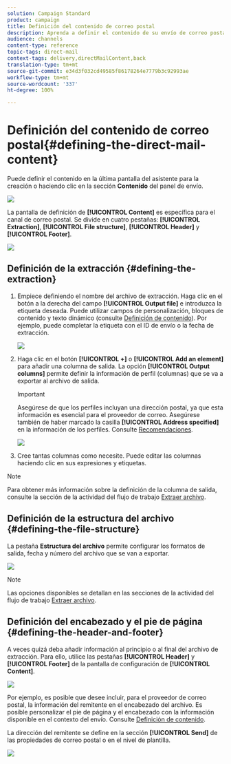 ```yaml
---
solution: Campaign Standard
product: campaign
title: Definición del contenido de correo postal
description: Aprenda a definir el contenido de su envío de correo postal.
audience: channels
content-type: reference
topic-tags: direct-mail
context-tags: delivery,directMailContent,back
translation-type: tm+mt
source-git-commit: e34d3f032cd49585f86178264e7779b3c92993ae
workflow-type: tm+mt
source-wordcount: '337'
ht-degree: 100%

---
```



# Definición del contenido de correo postal{#defining-the-direct-mail-content}

Puede definir el contenido en la última pantalla del asistente para la creación o haciendo clic en la sección **Contenido** del panel de envío.

![](assets/direct_mail_6.png)

La pantalla de definición de **[!UICONTROL Content]** es específica para el canal de correo postal. Se divide en cuatro pestañas: **[!UICONTROL Extraction]**, **[!UICONTROL File structure]**, **[!UICONTROL Header]** y **[!UICONTROL Footer]**.

![](assets/direct_mail_11.png)

## Definición de la extracción {#defining-the-extraction}

1. Empiece definiendo el nombre del archivo de extracción. Haga clic en el botón a la derecha del campo **[!UICONTROL Output file]** e introduzca la etiqueta deseada. Puede utilizar campos de personalización, bloques de contenido y texto dinámico (consulte [Definición de contenido](../../designing/using/personalization.md#example-email-personalization)). Por ejemplo, puede completar la etiqueta con el ID de envío o la fecha de extracción.

   ![](assets/direct_mail_12.png)

1. Haga clic en el botón **[!UICONTROL +]** o **[!UICONTROL Add an element]** para añadir una columna de salida. La opción **[!UICONTROL Output columns]** permite definir la información de perfil (columnas) que se va a exportar al archivo de salida.

   >[!IMPORTANT]
   >
   >Asegúrese de que los perfiles incluyan una dirección postal, ya que esta información es esencial para el proveedor de correo. Asegúrese también de haber marcado la casilla **[!UICONTROL Address specified]** en la información de los perfiles. Consulte [Recomendaciones](../../channels/using/about-direct-mail.md#recommendations).

   ![](assets/direct_mail_13.png)

1. Cree tantas columnas como necesite. Puede editar las columnas haciendo clic en sus expresiones y etiquetas.

>[!NOTE]
>
>Para obtener más información sobre la definición de la columna de salida, consulte la sección de la actividad del flujo de trabajo [Extraer archivo](../../automating/using/extract-file.md).

## Definición de la estructura del archivo {#defining-the-file-structure}

La pestaña **Estructura del archivo** permite configurar los formatos de salida, fecha y número del archivo que se van a exportar.

![](assets/direct_mail_14.png)

>[!NOTE]
>
>Las opciones disponibles se detallan en las secciones de la actividad del flujo de trabajo [Extraer archivo](../../automating/using/extract-file.md).

## Definición del encabezado y el pie de página {#defining-the-header-and-footer}

A veces quizá deba añadir información al principio o al final del archivo de extracción. Para ello, utilice las pestañas **[!UICONTROL Header]** y **[!UICONTROL Footer]** de la pantalla de configuración de **[!UICONTROL Content]**.

![](assets/direct_mail_7.png)

Por ejemplo, es posible que desee incluir, para el proveedor de correo postal, la información del remitente en el encabezado del archivo. Es posible personalizar el pie de página y el encabezado con la información disponible en el contexto del envío. Consulte [Definición de contenido](../../designing/using/personalization.md#example-email-personalization).

La dirección del remitente se define en la sección **[!UICONTROL Send]** de las propiedades de correo postal o en el nivel de plantilla.

![](assets/direct_mail_24.png)
